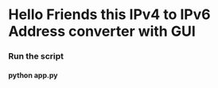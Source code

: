 
# Hello Friends this IPv4 to IPv6 Address converter with GUI 

### Run the script 

#### python app.py
